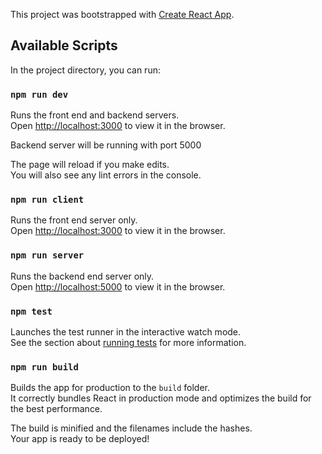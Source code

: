 This project was bootstrapped with [Create React App](https://github.com/facebook/create-react-app).

## Available Scripts

In the project directory, you can run:

### `npm run dev`

Runs the front end and backend servers.<br />
Open [http://localhost:3000](http://localhost:3000) to view it in the browser.

Backend server will be running with port 5000

The page will reload if you make edits.<br />
You will also see any lint errors in the console.

### `npm run client`

Runs the front end server only.<br />
Open [http://localhost:3000](http://localhost:3000) to view it in the browser.

### `npm run server`

Runs the backend end server only.<br />
Open [http://localhost:5000](http://localhost:5000) to view it in the browser.

### `npm test`

Launches the test runner in the interactive watch mode.<br />
See the section about [running tests](https://facebook.github.io/create-react-app/docs/running-tests) for more information.

### `npm run build`

Builds the app for production to the `build` folder.<br />
It correctly bundles React in production mode and optimizes the build for the best performance.

The build is minified and the filenames include the hashes.<br />
Your app is ready to be deployed!
